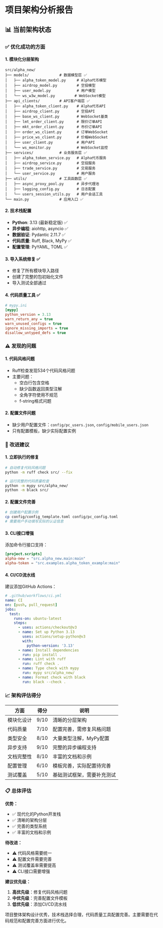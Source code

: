 # 项目架构分析报告

## 📊 当前架构状态

### ✅ **优化成功的方面**

#### 1. **模块化分层架构**
```
src/alpha_new/
├── models/              # 数据模型层 ✅
│   ├── alpha_token_model.py     # Alpha代币模型
│   ├── airdrop_model.py         # 空投模型
│   ├── user_model.py            # 用户模型
│   └── ws_w3w_model.py         # WebSocket模型
├── api_clients/         # API客户端层 ✅
│   ├── alpha_token_client.py    # Alpha代币API
│   ├── airdrop_client.py        # 空投API
│   ├── base_ws_client.py        # WebSocket基类
│   ├── lmt_order_client.py      # 限价订单API
│   ├── mkt_order_client.py      # 市价订单API
│   ├── order_ws_client.py       # 订单WebSocket
│   ├── price_ws_client.py       # 价格WebSocket
│   ├── user_client.py           # 用户API
│   └── ws_monitor.py            # WebSocket监控
├── services/            # 业务服务层 ✅
│   ├── alpha_token_service.py   # Alpha代币服务
│   ├── airdrop_service.py       # 空投服务
│   ├── trade_service.py         # 交易服务
│   └── user_service.py          # 用户服务
├── utils/               # 工具函数层 ✅
│   ├── async_proxy_pool.py      # 异步代理池
│   ├── logging_config.py        # 日志配置
│   └── users_session_utils.py   # 用户会话工具
└── main.py              # 应用入口 ✅
```

#### 2. **技术栈配置**
- **Python**: 3.13 (最新稳定版) ✅
- **异步编程**: aiohttp, asyncio ✅
- **数据验证**: Pydantic 2.11.7 ✅
- **代码质量**: Ruff, Black, MyPy ✅
- **配置管理**: PyYAML, TOML ✅

#### 3. **导入系统修复** ✅
- 修复了所有模块导入路径
- 创建了完整的包初始化文件
- 导入测试全部通过

#### 4. **代码质量工具** ✅
```ini
# mypy.ini
[mypy]
python_version = 3.13
warn_return_any = true
warn_unused_configs = true
ignore_missing_imports = true
disallow_untyped_defs = true
```

### ⚠️ **发现的问题**

#### 1. **代码风格问题**
- Ruff检查发现534个代码风格问题
- 主要问题：
  - 空白行包含空格
  - 缺少函数返回类型注解
  - 全角字符使用不规范
  - f-string格式问题

#### 2. **配置文件问题**
- 缺少用户配置文件：`config/pc_users.json`, `config/mobile_users.json`
- 只有配置模板，缺少实际配置实例

### 🚀 **改进建议**

#### 1. **立即执行的修复**
```bash
# 自动修复代码风格问题
python -m ruff check src/ --fix

# 运行完整的代码质量检查
python -m mypy src/alpha_new/
python -m black src/
```

#### 2. **配置文件完善**
```bash
# 创建用户配置示例
cp config/config_template.toml config/pc_config.toml
# 需要用户手动填写实际的认证信息
```

#### 3. **CLI接口增强**
添加命令行接口支持：
```toml
[project.scripts]
alpha-new = "src.alpha_new.main:main"
alpha-token = "src.examples.alpha_token_example:main"
```

#### 4. **CI/CD流水线**
建议添加GitHub Actions：
```yaml
# .github/workflows/ci.yml
name: CI
on: [push, pull_request]
jobs:
  test:
    runs-on: ubuntu-latest
    steps:
      - uses: actions/checkout@v3
      - name: Set up Python 3.13
        uses: actions/setup-python@v3
        with:
          python-version: '3.13'
      - name: Install dependencies
        run: pip install .
      - name: Lint with ruff
        run: ruff check .
      - name: Type check with mypy
        run: mypy src/alpha_new/
      - name: Format check with black
        run: black --check .
```

### 📈 **架构评估得分**

| 方面 | 得分 | 说明 |
|------|------|------|
| 模块化设计 | 9/10 | 清晰的分层架构 |
| 代码质量 | 7/10 | 配置完善，需修复风格问题 |
| 类型安全 | 8/10 | 大量类型注解，MyPy配置 |
| 异步支持 | 9/10 | 完整的异步编程支持 |
| 文档完整性 | 8/10 | 丰富的文档和示例 |
| 配置管理 | 6/10 | 模板完善，实际配置待完善 |
| 测试覆盖 | 5/10 | 基础测试框架，需要补充测试 |

### 📋 **总体评估**

**优势：**
- ✅ 现代化的Python开发栈
- ✅ 清晰的架构分层
- ✅ 完善的类型系统
- ✅ 丰富的文档和示例

**待改进：**
- ⚠️ 代码风格需要统一
- ⚠️ 配置文件需要完善
- ⚠️ 测试覆盖率需要提高
- ⚠️ CLI接口需要增强

**建议优先级：**
1. **高优先级**：修复代码风格问题
2. **中优先级**：完善配置文件模板
3. **低优先级**：添加CI/CD流水线

项目整体架构设计优秀，技术栈选择合理，代码质量工具配置完善。主要需要在代码规范和配置完善方面进行优化。 